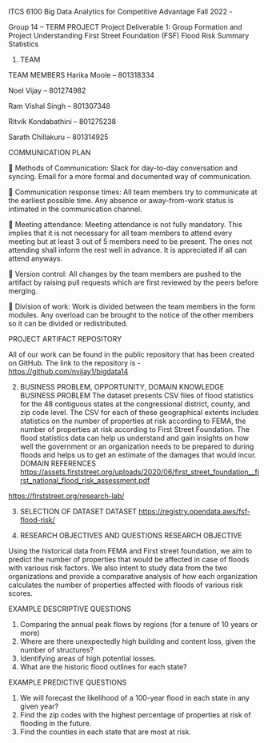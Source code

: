 ITCS 6100 Big Data Analytics for Competitive Advantage
Fall 2022 - 

Group 14 – TERM PROJECT
Project Deliverable 1: Group Formation and                   Project Understanding
First Street Foundation (FSF) Flood Risk Summary Statistics

1.	TEAM

TEAM MEMBERS
Harika Moole – 801318334 

Noel Vijay – 801274982

Ram Vishal Singh – 801307348

Ritvik Kondabathini – 801275238

Sarath Chillakuru – 801314925

COMMUNICATION PLAN

	Methods of Communication: Slack for day-to-day conversation and syncing. Email for a more formal and documented way of communication.

	Communication response times: All team members try to communicate at the earliest possible time. Any absence or away-from-work status is intimated in the communication channel. 

	Meeting attendance: Meeting attendance is not fully mandatory. This implies that it is not necessary for all team members to attend every meeting but at least 3 out of 5 members need to be present. The ones not attending shall inform the rest well in advance. It is appreciated if all can attend anyways.

	Version control: All changes by the team members are pushed to the artifact by raising pull requests which are first reviewed by the peers before merging.

	Division of work: Work is divided between the team members in the form modules. Any overload can be brought to the notice of the other members so it can be divided or redistributed.

PROJECT ARTIFACT REPOSITORY

All of our work can be found in the public repository that has been created on GitHub.
The link to the repository is - https://github.com/nvijay1/bigdata14

2.	BUSINESS PROBLEM, OPPORTUNITY,  DOMAIN KNOWLEDGE BUSINESS PROBLEM
The dataset presents CSV files of flood statistics for the 48 contiguous states at the congressional district, county, and zip code level. The CSV for each of these geographical extents includes statistics on the number of properties at risk according to FEMA, the number of properties at risk according to First Street Foundation.
The flood statistics data can help us understand and gain insights on how well the government or an organization needs to be prepared to during floods and helps us to get an estimate of the damages that would incur.
DOMAIN REFERENCES
https://assets.firststreet.org/uploads/2020/06/first_street_foundation__first_national_flood_risk_assessment.pdf

https://firststreet.org/research-lab/

3.	SELECTION OF DATASET
DATASET
https://registry.opendata.aws/fsf-flood-risk/

4.	RESEARCH OBJECTIVES AND QUESTIONS
RESEARCH OBJECTIVE

Using the historical data from FEMA and First street foundation, we aim to predict the number of properties that would be affected in case of floods with various risk factors. We also intent to study data from the two organizations and provide a comparative analysis of how each organization calculates the number of properties affected with floods of various risk scores.

EXAMPLE DESCRIPTIVE QUESTIONS

1. Comparing the annual peak flows by regions (for a tenure of 10 years or more)
2. Where are there unexpectedly high building and content loss, given the number of structures?
3. Identifying areas of high potential losses.
4. What are the historic flood outlines for each state?

EXAMPLE PREDICTIVE QUESTIONS

1. We will forecast the likelihood of a 100-year flood in each state in any given year?
2. Find the zip codes with the highest percentage of properties at risk of flooding in the future.
3. Find the counties in each state that are most at risk.
